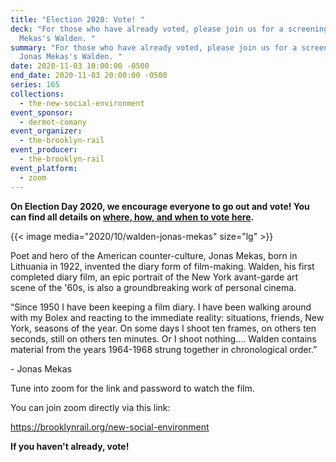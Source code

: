 ```yaml
---
title: "Election 2020: Vote! "
deck: "For those who have already voted, please join us for a screening of Jonas
  Mekas's Walden. "
summary: "For those who have already voted, please join us for a screening of
  Jonas Mekas's Walden. "
date: 2020-11-03 10:00:00 -0500
end_date: 2020-11-03 20:00:00 -0500
series: 165
collections:
  - the-new-social-environment
event_sponsor:
  - dermot-comany
event_organizer:
  - the-brooklyn-rail
event_producer:
  - the-brooklyn-rail
event_platform:
  - zoom
---
```

**On Election Day 2020, we encourage everyone to go out and vote! You can find all details on [where, how, and when to vote here](https://www.vote.org/).**



{{< image media="2020/10/walden-jonas-mekas" size="lg" >}}



Poet and hero of the American counter-culture, Jonas Mekas, born in Lithuania in 1922, invented the diary form of film-making. Walden, his first completed diary film, an epic portrait of the New York avant-garde art scene of the '60s, is also a groundbreaking work of personal cinema.

“Since 1950 I have been keeping a film diary. I have been walking around with my Bolex and reacting to the immediate reality: situations, friends, New York, seasons of the year. On some days I shoot ten frames, on others ten seconds, still on others ten minutes. Or I shoot nothing.... Walden contains material from the years 1964-1968 strung together in chronological order.”  

\- Jonas Mekas

Tune into zoom for the link and password to watch the film.

You can join zoom directly via this link: 

<https://brooklynrail.org/new-social-environment>

**If you haven't already, vote!**